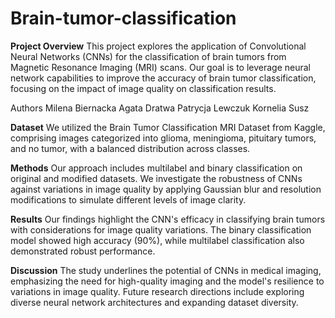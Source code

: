 # Brain-tumor-classification

**Project Overview**
This project explores the application of Convolutional Neural Networks (CNNs) for the classification of brain tumors from Magnetic Resonance Imaging (MRI) scans. Our goal is to leverage neural network capabilities to improve the accuracy of brain tumor classification, focusing on the impact of image quality on classification results.

Authors
Milena Biernacka
Agata Dratwa
Patrycja Lewczuk
Kornelia Susz

**Dataset**
We utilized the Brain Tumor Classification MRI Dataset from Kaggle, comprising images categorized into glioma, meningioma, pituitary tumors, and no tumor, with a balanced distribution across classes.

**Methods**
Our approach includes multilabel and binary classification on original and modified datasets. We investigate the robustness of CNNs against variations in image quality by applying Gaussian blur and resolution modifications to simulate different levels of image clarity.

**Results**
Our findings highlight the CNN's efficacy in classifying brain tumors with considerations for image quality variations. The binary classification model showed high accuracy (90%), while multilabel classification also demonstrated robust performance.

**Discussion**
The study underlines the potential of CNNs in medical imaging, emphasizing the need for high-quality imaging and the model's resilience to variations in image quality. Future research directions include exploring diverse neural network architectures and expanding dataset diversity.

